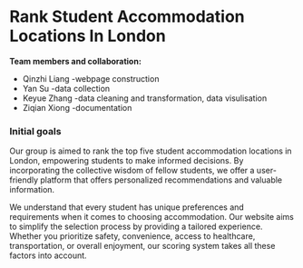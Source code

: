 # **Rank Student Accommodation Locations In London**

**Team members and collaboration:** 

- Qinzhi Liang -webpage construction
- Yan Su       -data collection
- Keyue Zhang  -data cleaning and transformation, data visulisation
- Ziqian Xiong -documentation

### **Initial goals**
Our group is aimed to rank the top five student accommodation locations in London, empowering students to make informed decisions. By incorporating the collective wisdom of fellow students, we offer a user-friendly platform that offers personalized recommendations and valuable information.

We understand that every student has unique preferences and requirements when it comes to choosing accommodation. Our website aims to simplify the selection process by providing a tailored experience. Whether you prioritize safety, convenience, access to healthcare, transportation, or overall enjoyment, our scoring system takes all these factors into account.
